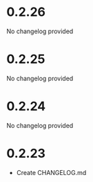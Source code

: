 # 0.2.26

No changelog provided
# 0.2.25

No changelog provided
# 0.2.24

No changelog provided
# 0.2.23

* Create CHANGELOG.md


